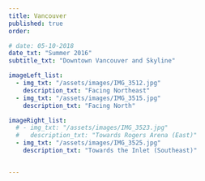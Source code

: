 ```yaml
---
title: Vancouver  
published: true
order: 

# date: 05-10-2018
date_txt: "Summer 2016"
subtitle_txt: "Downtown Vancouver and Skyline"

imageLeft_list:
  - img_txt: "/assets/images/IMG_3512.jpg"
    description_txt: "Facing Northeast"
  - img_txt: "/assets/images/IMG_3515.jpg"
    description_txt: "Facing North"

imageRight_list:
  # - img_txt: "/assets/images/IMG_3523.jpg"
  #   description_txt: "Towards Rogers Arena (East)"
  - img_txt: "/assets/images/IMG_3525.jpg"
    description_txt: "Towards the Inlet (Southeast)"


---
```

